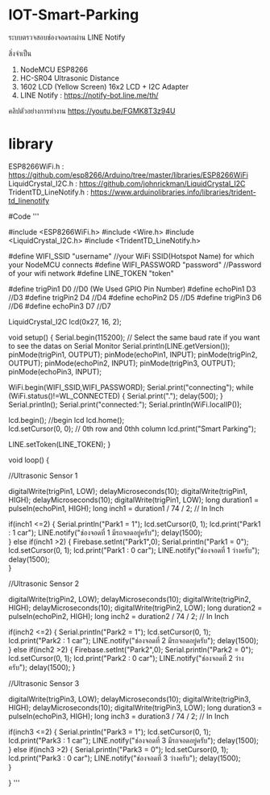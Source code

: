 # IOT-Smart-Parking
ระบบตรวจสอบช่องจอดรถผ่าน LINE Notify

สิ่งจำเป็น
1. NodeMCU ESP8266
2. HC-SR04 Ultrasonic Distance
3. 1602 LCD (Yellow Screen) 16x2 LCD + I2C Adapter
4. LINE Notify : https://notify-bot.line.me/th/

คลิปตัวอย่างการทำงาน
https://youtu.be/FGMK8T3z94U

# library
ESP8266WiFi.h : https://github.com/esp8266/Arduino/tree/master/libraries/ESP8266WiFi
LiquidCrystal_I2C.h : https://github.com/johnrickman/LiquidCrystal_I2C
TridentTD_LineNotify.h : https://www.arduinolibraries.info/libraries/trident-td_linenotify

#Code
'''

#include <ESP8266WiFi.h>
#include <Wire.h>
#include <LiquidCrystal_I2C.h>
#include <TridentTD_LineNotify.h>

#define WIFI_SSID "username"                  //your WiFi SSID(Hotspot Name) for which your NodeMCU connects 
#define WIFI_PASSWORD "password"           //Password of your wifi network 
#define LINE_TOKEN "token"

#define trigPin1 D0   //D0 (We Used GPIO Pin Number)
#define echoPin1 D3   //D3
#define trigPin2 D4    //D4
#define echoPin2 D5    //D5
#define trigPin3 D6    //D6
#define echoPin3 D7   //D7

LiquidCrystal_I2C lcd(0x27, 16, 2);

void setup() 
{
  Serial.begin(115200);            // Select the same baud rate if you want to see the datas on Serial Monitor
  Serial.println(LINE.getVersion());
  pinMode(trigPin1, OUTPUT);
  pinMode(echoPin1, INPUT);
  pinMode(trigPin2, OUTPUT);
  pinMode(echoPin2, INPUT);
  pinMode(trigPin3, OUTPUT);
  pinMode(echoPin3, INPUT);
  
  WiFi.begin(WIFI_SSID,WIFI_PASSWORD);
  Serial.print("connecting");
  while (WiFi.status()!=WL_CONNECTED)
  {
    Serial.print(".");
    delay(500);
  }
  Serial.println();
  Serial.print("connected:");
  Serial.println(WiFi.localIP());


  lcd.begin();                           //begin lcd
  lcd.home();                            
  lcd.setCursor(0, 0);                      // 0th row and 0thh column
  lcd.print("Smart Parking");    

  LINE.setToken(LINE_TOKEN);
}


void loop() 
{
  
  //Ultrasonic Sensor 1

  digitalWrite(trigPin1, LOW);
  delayMicroseconds(10);
  digitalWrite(trigPin1, HIGH);
  delayMicroseconds(10);
  digitalWrite(trigPin1, LOW);
  long duration1 = pulseIn(echoPin1, HIGH);
  long inch1 = duration1 / 74 / 2;         // In Inch
  
  if(inch1 <=2)
  {
    Serial.println("Park1 = 1");
    lcd.setCursor(0, 1);
    lcd.print("Park1 : 1 car");
    LINE.notify("ช่องจอดที่ 1 มีรถจอดอยู่ครับ");
    delay(1500);   
  }
  else if(inch1 >2)
  {
     Firebase.setInt("Park1",0);
     Serial.println("Park1 = 0");
     lcd.setCursor(0, 1);
     lcd.print("Park1 : 0 car");
     LINE.notify("ช่องจอดที่ 1 ว่างครับ");
     delay(1500);  
  }

  //Ultrasonic Sensor 2

  digitalWrite(trigPin2, LOW);
  delayMicroseconds(10);
  digitalWrite(trigPin2, HIGH);
  delayMicroseconds(10);
  digitalWrite(trigPin2, LOW);
  long duration2 = pulseIn(echoPin2, HIGH);
  long inch2 = duration2 / 74 / 2;         // In Inch

  if(inch2 <=2)
  {
    Serial.println("Park2 = 1");
    lcd.setCursor(0, 1);
    lcd.print("Park2 : 1 car");
    LINE.notify("ช่องจอดที่ 2 มีรถจอดอยู่ครับ");
    delay(1500);  
  }
  else if(inch2 >2)
  {
     Firebase.setInt("Park2",0);
     Serial.println("Park2 = 0");
     lcd.setCursor(0, 1);
     lcd.print("Park2 : 0 car");
     LINE.notify("ช่องจอดที่ 2 ว่างครับ");
     delay(1500);
  }
  
  //Ultrasonic Sensor 3

  digitalWrite(trigPin3, LOW);
  delayMicroseconds(10);
  digitalWrite(trigPin3, HIGH);
  delayMicroseconds(10);
  digitalWrite(trigPin3, LOW);
  long duration3 = pulseIn(echoPin3, HIGH);
  long inch3 = duration3 / 74 / 2;         // In Inch
 
  if(inch3 <=2)
  {
    Serial.println("Park3 = 1");
    lcd.setCursor(0, 1);
    lcd.print("Park3 : 1 car");
    LINE.notify("ช่องจอดที่ 3 มีรถจอดอยู่ครับ");
    delay(1500);  
  }
  else if(inch3 >2)
  {
     Serial.println("Park3 = 0");
     lcd.setCursor(0, 1);
     lcd.print("Park3 : 0 car");
     LINE.notify("ช่องจอดที่ 3 ว่างครับ");
     delay(1500);  
  }
  
}
'''
